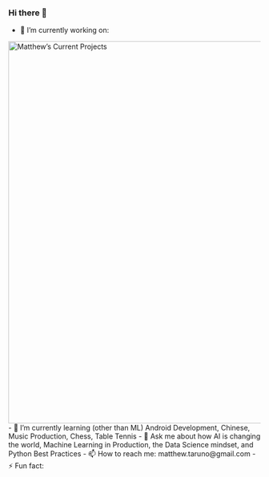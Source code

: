 ### Hi there 👋

<!--
**mtaruno/mtaruno** is a ✨ _special_ ✨ repository because its `README.md` (this file) appears on your GitHub profile.

Here are some ideas to get you started:

- 🔭 I’m currently working on ...
- 🌱 I’m currently learning ...
- 👯 I’m looking to collaborate on ...
- 🤔 I’m looking for help with ...
- 💬 Ask me about ...
- 📫 How to reach me: ...
- 😄 Pronouns: ...
- ⚡ Fun fact: ...
-->

- 🔭 I’m currently working on:
<img width="764" alt="Matthew’s Current Projects" src="https://user-images.githubusercontent.com/44710581/128583870-901d3891-6a3b-4daf-807c-a8521aad9fd6.png">
- 🌱 I’m currently learning (other than ML) Android Development, Chinese, Music Production, Chess, Table Tennis
- 💬 Ask me about how AI is changing the world, Machine Learning in Production, the Data Science mindset, and Python Best Practices
- 📫 How to reach me: matthew.taruno@gmail.com
- ⚡ Fun fact: 
